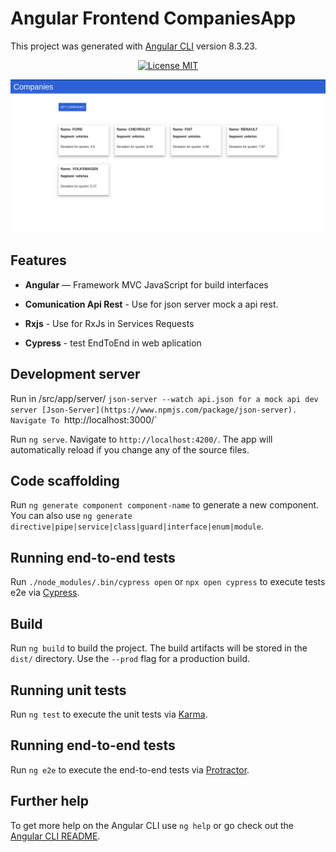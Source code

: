 # Angular Frontend CompaniesApp

This project was generated with [Angular CLI](https://github.com/angular/angular-cli) version 8.3.23.

<p align="center">
  <a href="https://opensource.org/licenses/MIT">
    <img src="https://img.shields.io/badge/License-MIT-blue.svg" alt="License MIT">
  </a>
</p>

<p align="center">
  <a href="https://opensource.org/licenses/MIT">
    <img src="screenshots/companies.png" alt="License MIT">
  </a>
</p>

## Features

- **Angular** — Framework MVC JavaScript for build interfaces

- **Comunication Api Rest** - Use for json server mock a api rest.

- **Rxjs** - Use for RxJs in Services Requests

- **Cypress** - test EndToEnd in web aplication  

## Development server

Run  in /src/app/server/  `json-server --watch api.json
 for a mock api dev server [Json-Server](https://www.npmjs.com/package/json-server). Navigate To `http://localhost:3000/`

Run `ng serve`. Navigate to `http://localhost:4200/`. The app will automatically reload if you change any of the source files.

## Code scaffolding

Run `ng generate component component-name` to generate a new component. You can also use `ng generate directive|pipe|service|class|guard|interface|enum|module`.

## Running end-to-end tests

Run `./node_modules/.bin/cypress open` or `npx open cypress` to execute tests e2e via [Cypress](https://www.cypress.io/).

## Build

Run `ng build` to build the project. The build artifacts will be stored in the `dist/` directory. Use the `--prod` flag for a production build.

## Running unit tests

Run `ng test` to execute the unit tests via [Karma](https://karma-runner.github.io).

## Running end-to-end tests

Run `ng e2e` to execute the end-to-end tests via [Protractor](http://www.protractortest.org/).

## Further help

To get more help on the Angular CLI use `ng help` or go check out the [Angular CLI README](https://github.com/angular/angular-cli/blob/master/README.md).
